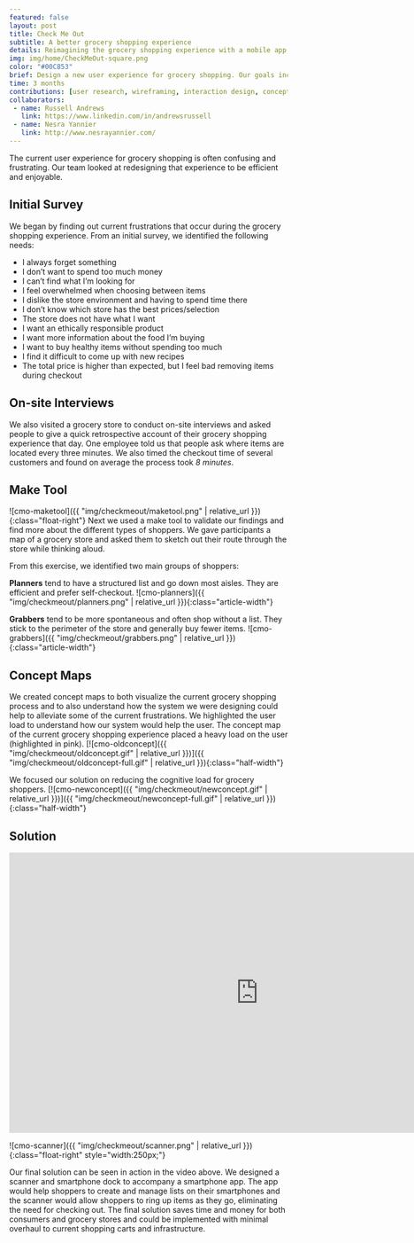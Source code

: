 ```yaml
---
featured: false
layout: post
title: Check Me Out
subtitle: A better grocery shopping experience
details: Reimagining the grocery shopping experience with a mobile app and new scanning device
img: img/home/CheckMeOut-square.png
color: "#00C853"
brief: Design a new user experience for grocery shopping. Our goals included enabling shoppers to set and stick to a budget, helping shoppers easily find what they’re looking for, helping shoppers choose the best product at the right price, and allowing shoppings to avoid long checkout lines.
time: 3 months
contributions: [user research, wireframing, interaction design, concept mapping]
collaborators:
 - name: Russell Andrews
   link: https://www.linkedin.com/in/andrewsrussell
 - name: Nesra Yannier
   link: http://www.nesrayannier.com/
---
```

The current user experience for grocery shopping is often confusing and frustrating. Our team looked at redesigning that experience to be efficient and enjoyable.
## Initial Survey
We began by finding out current frustrations that occur during the grocery shopping experience. From an initial survey, we identified the following needs:
- I always forget something
- I don’t want to spend too much money
- I can’t find what I’m looking for
- I feel overwhelmed when choosing between items
- I dislike the store environment and having to spend time there
- I don’t know which store has the best prices/selection
- The store does not have what I want
- I want an ethically responsible product
- I want more information about the food I’m buying
- I want to buy healthy items without spending too much
- I find it difficult to come up with new recipes
- The total price is higher than expected, but I feel bad removing items during checkout

## On-site Interviews

We also visited a grocery store to conduct on-site interviews and asked people to give a quick retrospective account of their grocery shopping experience that day. One employee told us that people ask where items are located every three minutes. We also timed the checkout time of several customers and found on average the process took *8 minutes*.

## Make Tool
![cmo-maketool]({{ "img/checkmeout/maketool.png" | relative_url }}){:class="float-right"}
Next we used a make tool to validate our findings and find more about the different types of shoppers. We gave participants a map of a grocery store and asked them to sketch out their route through the store while thinking aloud.

<div class="clearfix"></div>
From this exercise, we identified two main groups of shoppers:

**Planners** tend to have a structured list and go down most aisles. They are efficient and prefer self-checkout.
![cmo-planners]({{ "img/checkmeout/planners.png" | relative_url }}){:class="article-width"}

**Grabbers** tend to be more spontaneous and often shop without a list. They stick to the perimeter of the store and generally buy fewer items.
![cmo-grabbers]({{ "img/checkmeout/grabbers.png" | relative_url }}){:class="article-width"}

## Concept Maps
We created concept maps to both visualize the current grocery shopping process and to also understand how the system we were designing could help to alleviate some of the current frustrations. We highlighted the user load to understand how our system would help the user.
The concept map of the current grocery shopping experience placed a heavy load on the user (highlighted in pink).
[![cmo-oldconcept]({{ "img/checkmeout/oldconcept.gif" | relative_url }})]({{ "img/checkmeout/oldconcept-full.gif" | relative_url }}){:class="half-width"}

We focused our solution on reducing the cognitive load for grocery shoppers.
[![cmo-newconcept]({{ "img/checkmeout/newconcept.gif" | relative_url }})]({{ "img/checkmeout/newconcept-full.gif" | relative_url }}){:class="half-width"}

## Solution
<iframe class="video-embed" src="https://player.vimeo.com/video/136459565?color=ffffff&title=0&byline=0&portrait=0" width="900" height="506" frameborder="0" webkitallowfullscreen mozallowfullscreen allowfullscreen></iframe>

![cmo-scanner]({{ "img/checkmeout/scanner.png" | relative_url }}){:class="float-right" style="width:250px;"}

Our final solution can be seen in action in the video above. We designed a scanner and smartphone dock to accompany a smartphone app. The app would help shoppers to create and manage lists on their smartphones and the scanner would allow shoppers to ring up items as they go, eliminating the need for checking out. The final solution saves time and money for both consumers and grocery stores and could be implemented with minimal overhaul to current shopping carts and infrastructure.

